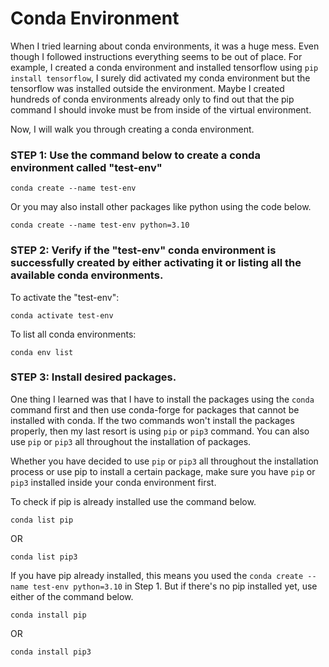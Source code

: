 # Conda Environment
When I tried learning about conda environments, it was a huge mess. Even though I followed instructions everything seems to be out of place. For example, I created a conda environment and installed tensorflow using ```pip install tensorflow```, I surely did activated my conda environment but the tensorflow was installed outside the environment. Maybe I created hundreds of conda environments already only to find out that the pip command I should invoke must be from inside of the virtual environment.

Now, I will walk you through creating a conda environment.


### STEP 1: Use the command below to create a conda environment called "test-env"
```
conda create --name test-env
```
Or you may also install other packages like python using the code below.
```
conda create --name test-env python=3.10
```

### STEP 2: Verify if the "test-env" conda environment is successfully created by either activating it or listing all the available conda environments.

To activate the "test-env":
```
conda activate test-env
```
To list all conda environments:
```
conda env list
```

### STEP 3: Install desired packages. 
One thing I learned was that I have to install the packages using the ```conda``` command first and then use conda-forge for packages that cannot be installed with conda. If the two commands won't install the packages properly, then my last resort is using ```pip``` or ```pip3``` command. You can also use ```pip``` or ```pip3``` all throughout the installation of packages.

Whether you have decided to use ```pip``` or ```pip3``` all throughout the installation process or use pip to install a certain package, make sure you have ```pip``` or ```pip3``` installed inside your conda environment first.

To check if pip is already installed use the command below.
```
conda list pip
```
OR
```
conda list pip3
```

If you have pip already installed, this means you used the ```conda create --name test-env python=3.10``` in Step 1. But if there's no pip installed yet, use either of the command below.
```
conda install pip
```
OR
```
conda install pip3
```

